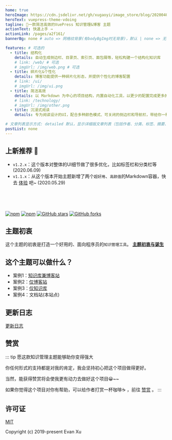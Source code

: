 ```yaml
---
home: true
heroImage: https://cdn.jsdelivr.net/gh/xugaoyi/image_store/blog/20200409124835.png
heroText: vuepress-theme-vdoing
tagline: 🚀一款简洁高效的VuePress 知识管理&博客 主题
actionText: 快速上手 →
actionLink: /pages/a2f161/
bannerBg: none # auto => 网格纹背景(有bodyBgImg时无背景)，默认 | none => 无 | '大图地址' | background: 自定义背景样式       提示：如发现文本颜色不适应你的背景时可以到palette.styl修改$bannerTextColor变量

features: # 可选的
  - title: 结构化
    details: 自动生成侧边栏、目录页、索引页、面包屑等，轻松构建一个结构化知识库
    # link: /web/ # 可选
    # imgUrl: /img/web.png # 可选
  - title: 碎片化&个性化
    details: 博客功能提供一种碎片化形态，并提供个性化的博客配置
    # link: /ui/
    # imgUrl: /img/ui.png
  - title: 简洁高效
    details: 以 Markdown 为中心的项目结构，内置自动化工具，以更少的配置完成更多的事。配合多维索引快速定位每个知识点
    # link: /technology/
    # imgUrl: /img/other.png
  - title: 沉浸式阅读
    details: 专为阅读设计的UI，配合多种颜色模式、可关闭的侧边栏和导航栏，带给你一种沉浸式阅读体验

# 文章列表显示方式: detailed 默认，显示详细版文章列表（包括作者、分类、标签、摘要、分页等）| simple => 显示简约版文章列表（仅标题和日期）| none 不显示文章列表
postList: none
---
```


## 上新推荐 🎉
* `v1.2.x`：这个版本对整体的UI细节做了很多优化，比如标签栏和分类栏等 (2020.06.09)
* `v1.1.x`：从这个版本开始主题新增了两个`超好用`、`高颜值`的Markdown容器，快去 [体验](/pages/d0d7eb/) 吧~  (2020.05.29)

</br></br></br>

<p align="left">
  <a href="https://www.npmjs.com/package/vuepress-theme-vdoing" target="_blank"><img src="https://img.shields.io/npm/v/vuepress-theme-vdoing" alt="npm" class="no-zoom"></a>
  <a href="https://www.npmjs.com/package/vuepress-theme-vdoing" target="_blank"><img src="https://img.shields.io/npm/dt/vuepress-theme-vdoing" alt="npm" class="no-zoom"></a>
  <a href="https://github.com/xugaoyi/vuepress-theme-vdoing" target="_blank"><img src='https://img.shields.io/github/stars/xugaoyi/vuepress-theme-vdoing' alt='GitHub stars' class="no-zoom"></a>
  <a href="https://github.com/xugaoyi/vuepress-theme-vdoing" target="_blank"><img src='https://img.shields.io/github/forks/xugaoyi/vuepress-theme-vdoing' alt='GitHub forks' class="no-zoom"></a>
</p>



## 主题初衷

这个主题的初衷是打造一个好用的、面向程序员的`知识管理工具`。 [**主题初衷与诞生**](/pages/52d5c3/)


## 这个主题可以做什么？
* 案例1：[知识库兼博客站](https://xugaoyi.com/)
* 案例2：[仅博客站](https://xugaoyi.github.io/vdoing-demo-blog/)
* 案例3：[仅知识库](https://xugaoyi.github.io/vdoing-demo-repository/)
* 案例4：文档站(本站点)

## 更新日志

[更新日志](https://github.com/xugaoyi/vuepress-theme-vdoing/releases)

## 赞赏

::: tip 愿这款知识管理主题能够助你变得强大

你任何形式的支持都是对我的肯定，我会坚持初心把这个项目做得更好。

当然，能获得赞赏将会使我更有动力去做好这个项目😀~~

如果你觉得这个项目对你有帮助，可以给作者打赏一杯咖啡☕ ，前往 [赞赏](/pages/1b12ed/) 。
:::


## 许可证
[MIT](https://github.com/xugaoyi/vuepress-theme-vdoing/blob/master/LICENSE)

Copyright (c) 2019-present Evan Xu
